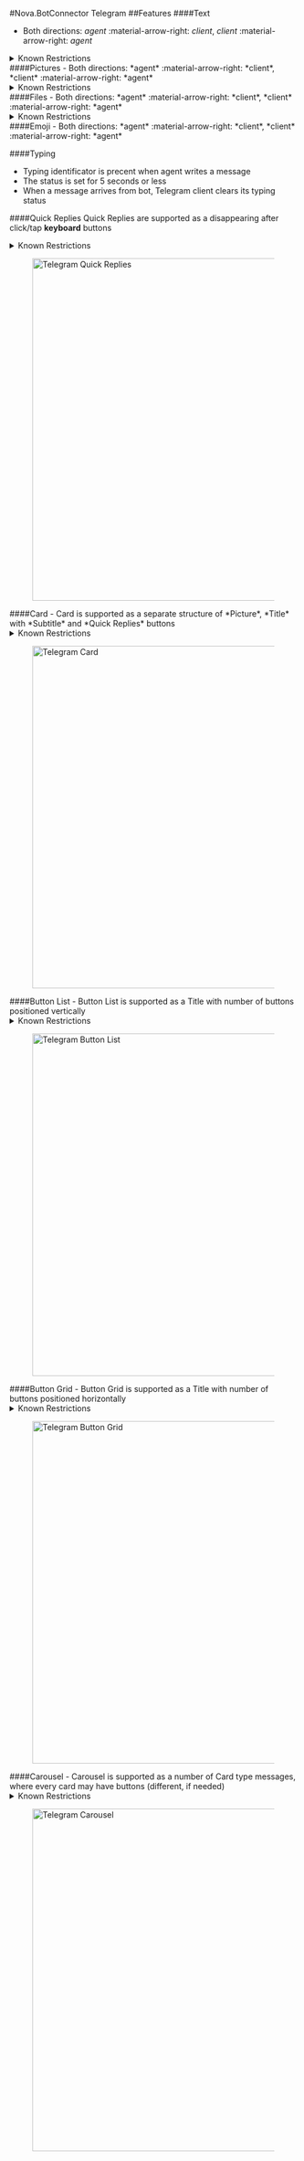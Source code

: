 #Nova.BotConnector Telegram
##Features
####Text
- Both directions: *agent* :material-arrow-right: *client*, *client* :material-arrow-right: *agent*

<details><summary>Known Restrictions</summary>
<p>
```
• Text character limit: 4096 UTF
```
</p>
</details>
####Pictures
- Both directions: *agent* :material-arrow-right: *client*, *client* :material-arrow-right: *agent*

<details><summary>Known Restrictions</summary>
<p>
```
• Picture size limit is: 25 MB
• Picture formats: jpeg, jpg, png, gif (only if type:"ANIMATION")
• Description text: character limit 200
```
</p>
</details>
####Files
- Both directions: *agent* :material-arrow-right: *client*, *client* :material-arrow-right: *agent*

<details><summary>Known Restrictions</summary>
<p>
```
• File (including video) size limit is: 2 GB
• Video formats: any
```
</p>
</details>
####Emoji
- Both directions: *agent* :material-arrow-right: *client*, *client* :material-arrow-right: *agent*

####Typing
- Typing identificator is precent when agent writes a message
- The status is set for 5 seconds or less 
- When a message arrives from bot, Telegram client clears its typing status

####Quick Replies
Quick Replies are supported as a disappearing after click/tap **keyboard** buttons
<details><summary>Known Restrictions</summary>
<p>
```
• Type: Keyboard
• Maximum label (buttons text) length 75 characters
• Maximum content length 3000 characters
• Maximum 5 buttons per row
• Maximum 49 rows
```
</p>
</details>
<figure> <img src="/nova.docs/components/botconnector/examples/TelegramConnectorQuickReplies.png" title="Telegram Quick Replies" width="600" height"500"> </a> </figure>
####Card
- Card is supported as a separate structure of *Picture*, *Title* with *Subtitle* and *Quick Replies* buttons
<details><summary>Known Restrictions</summary>
<p>
```
• Type: Keyboard
• Title and Subtitle are written in separate from picture message
• Maximum label (buttons text) length 75 characters
• Maximum content length 3000 characters
• Maximum 5 buttons per row
• Maximum 49 rows
```
</p>
</details>
<figure> <img src="/nova.docs/components/botconnector/examples/TelegramConnectorCard.png" title="Telegram Card" width="600" height"500"> </a> </figure>
####Button List
- Button List is supported as a Title with number of buttons positioned vertically 
<details><summary>Known Restrictions</summary>
<p>
```
• Type: Inline Keyboard
• Content: maximum of 4096 characters
• Maximum 100 button rows
```
</p>
</details>
<figure> <img src="/nova.docs/components/botconnector/examples/TelegramConnectorButtonlist.png" title="Telegram Button List" width="600" height"500"> </a> </figure>
####Button Grid
- Button Grid is supported as a Title with number of buttons positioned horizontally 
<details><summary>Known Restrictions</summary>
<p>
```
• Type: Inline Keyboard
• Content: maximum of 4096 characters
• Maximum 8 buttons per row
```
</p>
</details>
<figure> <img src="/nova.docs/components/botconnector/examples/TelegramConnectorButtongrid.png" title="Telegram Button Grid" width="600" height"500"> </a> </figure>
####Carousel
- Carousel is supported as a number of Card type messages, where every card may have buttons (different, if needed)
<details><summary>Known Restrictions</summary>
<p>
```
• Picture size limit is: 25 MB
• Picture formats: jpeg, jpg, png
• Maximum 3 buttons under every card
```
</p>
</details>
<figure> <img src="/nova.docs/components/botconnector/examples/TelegramConnectorCarousel.png" title="Telegram Carousel" width="600" height"500"> </a> </figure>